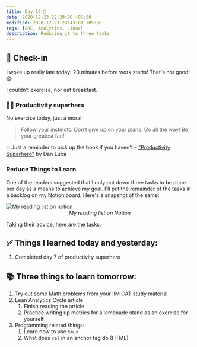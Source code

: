 ```yaml
---
title: Day 16 🥭
date: 2020-12-23 22:20:00 +05:30
modified: 2020-12-23 23:43:00 +05:30
tags: [GRE, Analytics, Linux]
description: Reducing it to three tasks
---
```


## 📩 Check-in

I woke up really late today! 20 minutes before work starts! That's not good! 😱

I couldn't exercise, nor eat breakfast. 

### 🦸🏻 Productivity superhero

No exercise today, just a moral:

> Follow your instincts. Don’t give up on your plans. Go all the way! Be your greatest fan!

💡 Just a reminder to pick up the book if you haven't – <a href="https://rupapublications.co.in/books/productivity-superhero-become-the-most-organized-and-disciplined-person-you-know/" target="_blank" rel="noopener">"Productivity Superhero"</a> by Dan Luca

### Reduce Things to Learn

One of the readers suggested that I only put down three tasks to be done per day as a means to achieve my goal.  I'll put the remainder of the tasks in a backlog on my Notion board. Here's a snapshot of the same:

<img src="../assets/img/blog_imgs/day_16-notion.png" alt="My reading list on notion">
<em style="display:block;text-align:center;">My reading list on Notion</em>

Taking their advice, here are the tasks:

## ✅ Things I learned today and yesterday:

1. Completed day 7 of productivity superhero

## 📚 Three things to learn tomorrow:

1. Try out some Math problems from your IIM CAT study material
2. Lean Analytics Cycle article
   1. Finish reading the article
   2. Practice writing up metrics for a lemonade stand as an exercise for yourself
3. Programming related things:
   1. Learn how to use `tmux`
   2. What does `rel` in an anchor tag do (HTML)
